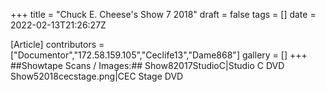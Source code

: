 +++
title = "Chuck E. Cheese's Show 7 2018"
draft = false
tags = []
date = 2022-02-13T21:26:27Z

[Article]
contributors = ["Documentor","172.58.159.105","Ceclife13","Dame868"]
gallery = []
+++
##Showtape Scans / Images:##
<gallery>
Show82017StudioC|Studio C DVD
Show52018cecstage.png|CEC Stage DVD
</gallery>